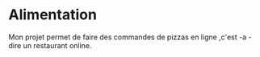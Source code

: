 # Alimentation
Mon projet permet de faire des commandes de pizzas en ligne ,c'est -a -dire un restaurant online.

